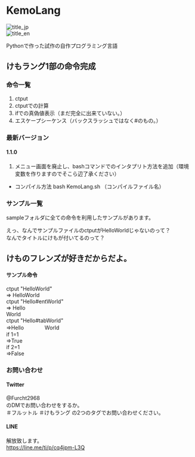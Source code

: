 # KemoLang
![title_jp](https://www10.mediafire.com/convkey/910e/d7ctndtwnqwv3kv5g.jpg)<br>
![title_en](https://www4.mediafire.com/convkey/323b/6kdxgc9z7ge2xhl5g.jpg)

Pythonで作った試作の自作プログラミング言語
## けもラング1部の命令完成
### 命令一覧

1. ctput
2. ctputでの計算
3. ifでの真偽値表示（まだ完全に出来ていない。）
4. エスケープシーケンス（バックスラッシュではなく#のもの。）

### 最新バージョン
#### 1.1.0
1. メニュー画面を廃止し、bashコマンドでのインタプリト方法を追加（環境変数を作りますのでそこら辺了承ください）
+ コンパイル方法 bash KemoLang.sh （コンパイルファイル名）

### サンプル一覧

sampleフォルダに全ての命令を利用したサンプルがあります。<br>

えっ、なんでサンプルファイルのctputがHelloWorldじゃないのって？<br>
なんでタイトルにけもが付いてるのって？

## けものフレンズが好きだからだよ。

#### サンプル命令
ctput "HelloWorld"<br>
=> HelloWorld<br>
ctput "Hello#entWorld"<br>
=> Hello<br>
World<br>
ctput "Hello#tabWorld"<br>
=>Hello　　　　World<br>
if 1=1<br>
=>True<br>
if 2=1<br>
=>False

### お問い合わせ
#### Twitter
@Furcht2968<br>
のDMでお問い合わせをするか。<br>
＃フルットル ＃けもラング の2つのタグでお問い合わせください。
#### LINE
解放致します。<br>
https://line.me/ti/p/cq4jpm-L3Q<br>
